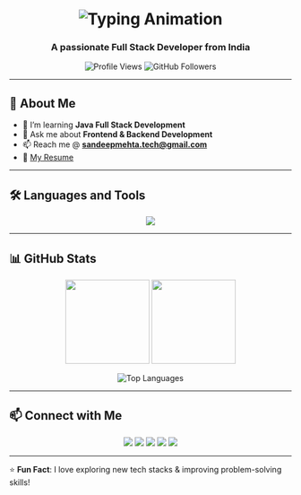 <h1 align="center">
  <img src="https://readme-typing-svg.demolab.com?font=Fira+Code&weight=600&size=30&duration=3000&pause=500&color=00FFD1&center=true&width=600&lines=Hey+There!+👋;I+am+Sandeep+Mehta!;Frontend+%26+Backend+Developer;Passionate+about+Tech+%26+DSA" alt="Typing Animation" />
</h1>

<h3 align="center">A passionate Full Stack Developer from India</h3>

<p align="center">
  <img src="https://komarev.com/ghpvc/?username=sandeepkrmehta&label=Profile%20Views&color=blue&style=flat" alt="Profile Views" />
  <img src="https://img.shields.io/github/followers/sandeepkrmehta?label=Followers&style=social" alt="GitHub Followers" />
</p>

---

## 🚀 About Me  
- 🌱 I’m learning **Java Full Stack Development**  
- 💬 Ask me about **Frontend & Backend Development**  
- 📫 Reach me @ **sandeepmehta.tech@gmail.com**  
- 📄 [My Resume](https://drive.google.com/file/d/1ivChQxkgkHdKNA84fF-q_YwX31jXS2kr/view?usp=sharing)  

---

## 🛠️ Languages and Tools  
<p align="center">
  <img src="https://skillicons.dev/icons?i=html,css,js,react,nodejs,express,mongodb,python,django,java" />
</p>

---

## 📊 GitHub Stats  
<p align="center">
  <img src="https://github-readme-stats.vercel.app/api?username=sandeepkrmehta&show_icons=true&theme=tokyonight" height="150" />
  <img src="https://github-readme-streak-stats.herokuapp.com/?user=sandeepkrmehta&theme=dark" height="150" />
</p>

<!-- 🚀 Blinking Animated GitHub Card -->
<p align="center">
  <img src="https://github-readme-stats.vercel.app/api/top-langs/?username=sandeepkrmehta&theme=tokyonight&layout=compact" alt="Top Languages" style="animation: blinker 1.5s linear infinite;" />
</p>

---

## 📫 Connect with Me  
<p align="center">
  <a href="https://sandeepmehta.vercel.app/" target="_blank"><img src="https://img.shields.io/badge/🌍 Portfolio-FF4081?style=for-the-badge" /></a>  
  <a href="https://twitter.com/sandeep_mehta" target="_blank"><img src="https://img.shields.io/badge/Twitter-1DA1F2?style=for-the-badge&logo=twitter&logoColor=white" /></a>  
  <a href="https://linkedin.com/in/sandeep-kumar-mehta" target="_blank"><img src="https://img.shields.io/badge/LinkedIn-0077B5?style=for-the-badge&logo=linkedin&logoColor=white" /></a>  
  <a href="https://fb.com/sandeepkumarmeh" target="_blank"><img src="https://img.shields.io/badge/Facebook-1877F2?style=for-the-badge&logo=facebook&logoColor=white" /></a>  
  <a href="https://instagram.com/mr_sandeep__kr" target="_blank"><img src="https://img.shields.io/badge/Instagram-E4405F?style=for-the-badge&logo=instagram&logoColor=white" /></a>  
</p>

---

⭐ **Fun Fact**: I love exploring new tech stacks & improving problem-solving skills!

